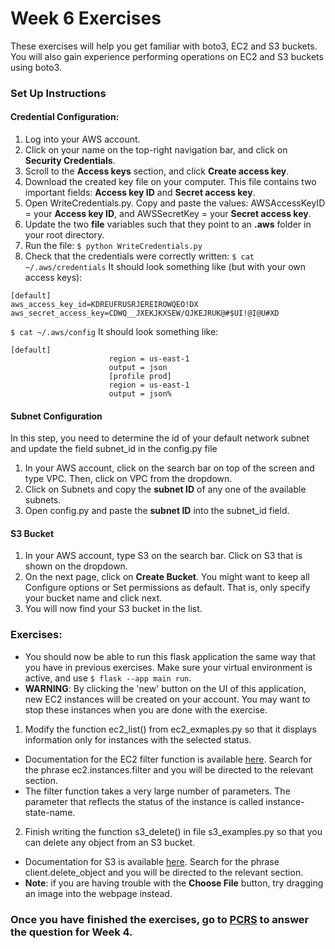 
# Week 6 Exercises
These exercises will help you get familiar with boto3, EC2 and S3 buckets. You will also gain experience performing operations on EC2 and S3 buckets using boto3.

### Set Up Instructions

#### Credential Configuration:
1. Log into your AWS account.
2. Click on your name on the top-right navigation bar, and click on **Security Credentials**.
3. Scroll to the **Access keys** section, and click **Create access key**.
4. Download the created key file on your computer. This file contains two important fields: **Access key ID** and **Secret access key**.
5. Open WriteCredentials.py. Copy and paste the values: AWSAccessKeyID = your **Access key ID**, and AWSSecretKey = your **Secret access key**.
6. Update the two **file** variables such that they point to an **.aws** folder in your root directory. 
6. Run the file:
``` $ python WriteCredentials.py ```
7. Check that the credentials were correctly written:
```$ cat ~/.aws/credentials```
It should look something like (but with your own access keys):
```
[default]
aws_access_key_id=KDREUFRUSRJEREIROWQEO!DX
aws_secret_access_key=CDWQ__JXEKJKXSEW/QJKEJRUK@#$UI!@I@U#XD
```
```$ cat ~/.aws/config```
It should look something like:
```
[default]
                      region = us-east-1
                      output = json
                      [profile prod]
                      region = us-east-1
                      output = json%
```


#### Subnet Configuration

In this step, you need to determine the id of your default network subnet and update the field subnet_id in the config.py file

1. In your AWS account, click on the search bar on top of the screen and type VPC. Then, click on VPC from the dropdown.
2. Click on Subnets and copy the **subnet ID** of any one of the available subnets.
3. Open config.py and paste the **subnet ID** into the subnet_id field.


#### S3 Bucket

1. In your AWS account, type S3 on the search bar. Click on S3 that is shown on the dropdown.
2. On the next page, click on **Create Bucket**. You might want to keep all Configure options or Set permissions as default. That is, only specify your bucket name and click next.
3. You will now find your S3 bucket in the list.


### Exercises:

- You should now be able to run this flask application the same way that you have in previous exercises. Make sure your virtual environment is active, and use ```$ flask --app main run```.
- **WARNING**: By clicking the 'new' button on the UI of this application, new EC2 instances will be created on your account. You may want to stop these instances when you are done with the exercise. 

1. Modify the function ec2_list() from ec2_exmaples.py so that it displays information only for instances with the selected status.

- Documentation for the EC2 filter function is available [here](https://boto3.amazonaws.com/v1/documentation/api/latest/reference/services/ec2.html). Search for the phrase ec2.instances.filter and you will be directed to the relevant section.
- The filter function takes a very large number of parameters. The parameter that reflects the status of the instance is called instance-state-name.

2. Finish writing the function s3_delete() in file s3_examples.py so that you can delete any object from an S3 bucket.

- Documentation for S3 is available [here](https://boto3.amazonaws.com/v1/documentation/api/latest/reference/services/s3.html#S3.Client.delete_object). Search for the phrase client.delete_object and you will be directed to the relevant section.
- **Note**: if you are having trouble with the **Choose File** button, try dragging an image into the webpage instead.


### Once you have finished the exercises, go to [PCRS](https://pcrs.teach.cs.toronto.edu/ECE1779-2022-09/content/quests) to answer the question for Week 4.
